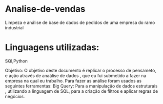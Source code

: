 # Analise-de-vendas
Limpeza e análise de base de dados de pedidos de uma empresa do ramo industrial

# Linguagens utilizadas:
SQl,Python

Objetivo: O objetivo deste documento é replicar o processo de pensameto, e ação através de anaálise de dados , que eu fui submetido a fazer na empresa na qual eu trabalho.
Para fazer as análise foram usados as seguintes ferramentas:
Big Query: Para a manipulação de dados estruturais , utilizando a linguagem de SQL, para a criação de filtros e aplicar regras de negócios.

